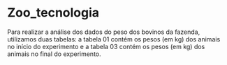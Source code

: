 # Zoo_tecnologia
Para realizar a análise dos dados do peso dos bovinos da fazenda, utilizamos duas tabelas: a tabela 01 contém os pesos (em kg) dos animais no início do experimento e a tabela 03 contém os pesos (em kg) dos animais no final do experimento.
